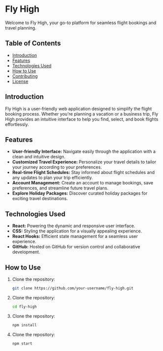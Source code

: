 # Fly High

Welcome to Fly High, your go-to platform for seamless flight bookings and travel planning.

## Table of Contents

- [Introduction](#introduction)
- [Features](#features)
- [Technologies Used](#technologies-used)
- [How to Use](#how-to-use)
- [Contributing](#contributing)
- [License](#license)

## Introduction

Fly High is a user-friendly web application designed to simplify the flight booking process. Whether you're planning a vacation or a business trip, Fly High provides an intuitive interface to help you find, select, and book flights effortlessly.

## Features

- **User-friendly Interface:** Navigate easily through the application with a clean and intuitive design.
- **Customized Travel Experience:** Personalize your travel details to tailor your journey according to your preferences.
- **Real-time Flight Schedules:** Stay informed about flight schedules and any updates to plan your trip efficiently.
- **Account Management:** Create an account to manage bookings, save preferences, and streamline future travel plans.
- **Explore Holiday Packages:** Discover curated holiday packages for exciting travel destinations.

## Technologies Used

- **React:** Powering the dynamic and responsive user interface.
- **CSS:** Styling the application for a visually appealing experience.
- **React Hooks:** Efficient state management for a seamless user experience.
- **GitHub:** Hosted on GitHub for version control and collaborative development.

## How to Use

1. Clone the repository:

   ```bash
   git clone https://github.com/your-username/fly-high.git

2. Clone the repository:

   ```bash
   cd fly-high

3. Clone the repository:

   ```bash
   npm install

4. Clone the repository:

   ```bash
   npm start
